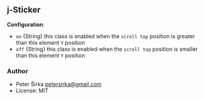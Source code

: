 ## j-Sticker

__Configuration__:

- `on` {String} this class is enabled when the `scroll top` position is greater than this element `Y` position
- `off` {String} this class is enabled when the `scroll top` position is smaller than this element `Y` position

### Author

- Peter Širka <petersirka@gmail.com>
- License: MIT